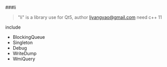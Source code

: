 ###li
>"li" is a library use for Qt5, author liyangyao@gmail.com
>need c++ 11

include

* BlockingQueue
* Singleton
* Debug
* WriteDump
* WmiQuery

